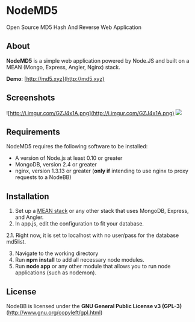 NodeMD5
=======
Open Source MD5 Hash And Reverse Web Application

## About
**NodeMD5** is a simple web application powered by Node.JS and built on a MEAN (Mongo, Express, Angler, Nginx) stack.

**Demo**: [http://md5.xyz](http://md5.xyz)

## Screenshots
![http://i.imgur.com/GZJ4x1A.png](http://i.imgur.com/GZJ4x1A.png)
[<img src="http://i.imgur.com/RzPONMC.png" />](http://i.imgur.com/RzPONMC.png)

## Requirements
NodeMD5 requires the following software to be installed:

* A version of Node.js at least 0.10 or greater
* MongoDB, version 2.4 or greater
* nginx, version 1.3.13 or greater (**only if** intending to use nginx to proxy requests to a NodeBB)


## Installation
1. Set up a [MEAN stack](http://mean.io) or any other stack that uses MongoDB, Express, and Angler.
2. In app.js, edit the configuration to fit your database.

  2.1. Right now, it is set to localhost with no user/pass for the database md5list.

3. Navigate to the working directory
4. Run **npm install** to add all necessary node modules.
4. Run **node app** or any other module that allows you to run node applications (such as nodemon).

## License
NodeBB is licensed under the **GNU General Public License v3 (GPL-3)** (http://www.gnu.org/copyleft/gpl.html)